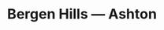 ﻿---
title: "Bergen Hills — Ashton"
category: "luxury-vinyl-plank"
subtype: "rigid-core"
collection: "Ashton"
image: "/assets/img/lvp/ashton/bergen-hills.jpg"
alt: "Bergen Hills color sample"
roomvo:
  product_ids: ["REPLACE_WITH_ID"]
specs:
  thickness_mm: 4.4
  wear_layer_mil: 12
  size_in: "7x48"
core: "SPC"
permalink: /products/luxury-vinyl-plank/collections/ashton/bergen-hills/
---

